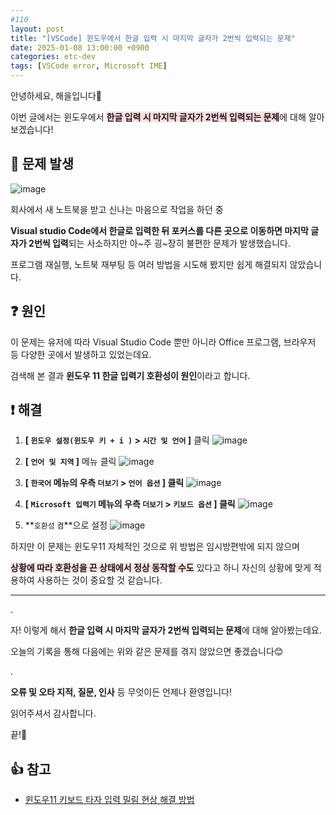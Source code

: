 ```yaml
---
#110
layout: post
title: "[VSCode] 윈도우에서 한글 입력 시 마지막 글자가 2번씩 입력되는 문제"
date: 2025-01-08 13:00:00 +0900
categories: etc-dev
tags: [VSCode error, Microsoft IME]
---
```


안녕하세요, 해을입니다🦖

이번 글에서는 윈도우에서 <span style="background-color:#ffdce0">**한글 입력 시 마지막 글자가 2번씩 입력되는 문제**</span>에 대해 알아보겠습니다!

## 🚨 문제 발생

![image](https://github.com/user-attachments/assets/6fe95a4e-44e7-4d5c-9ebe-5b0fe901cc77)

회사에서 새 노트북을 받고 신나는 마음으로 작업을 하던 중

**Visual studio Code에서 한글로 입력한 뒤 포커스를 다른 곳으로 이동하면 마지막 글자가 2번씩 입력**되는 사소하지만 아~주 굉~장히 불편한 문제가 발생했습니다.

프로그램 재실행, 노트북 재부팅 등 여러 방법을 시도해 봤지만 쉽게 해결되지 않았습니다.

## ❓ 원인

이 문제는 유저에 따라 Visual Studio Code 뿐만 아니라 Office 프로그램, 브라우저 등 다양한 곳에서 발생하고 있었는데요.

검색해 본 결과 **윈도우 11 한글 입력기 호환성이 원인**이라고 합니다. 

## ❗ 해결

1. **[ `윈도우 설정(윈도우 키 + i )` > `시간 및 언어` ]** 클릭
    ![image](https://github.com/user-attachments/assets/39c35158-65b7-48ec-8033-00da02755b26)

2. **[ `언어 및 지역` ]** 메뉴 클릭
    ![image](https://github.com/user-attachments/assets/858ea398-846e-44ec-b635-e6783a2ddc52)

3. **[ `한국어` 메뉴의 우측 `더보기` > `언어 옵션` ] 클릭**
    ![image](https://github.com/user-attachments/assets/e1bea4e6-b4e6-42fe-ace5-a67247c1eacf)

4. **[ `Microsoft 입력기` 메뉴의 우측 `더보기` > `키보드 옵션` ] 클릭**
    ![image](https://github.com/user-attachments/assets/7f53aeac-5b2c-43c5-915d-3f2d051f8cf8)

5. **`호환성` `켬`**으로 설정
    ![image](https://github.com/user-attachments/assets/ae31658b-bdbe-4678-8e35-13ab6e02899a)

하지만 이 문제는 윈도우11 자체적인 것으로 위 방법은 임시방편밖에 되지 않으며

<span style="background-color:#FFE6E6">**상황에 따라 호환성을 끈 상태에서 정상 동작할 수도**</span> 있다고 하니 자신의 상황에 맞게 적용하여 사용하는 것이 중요할 것 같습니다.

---

.

자! 이렇게 해서 **한글 입력 시 마지막 글자가 2번씩 입력되는 문제**에 대해 알아봤는데요.

오늘의 기록을 통해 다음에는 위와 같은 문제를 겪지 않았으면 좋겠습니다😊

.

**오류 및 오타 지적, 질문, 인사** 등 무엇이든 언제나 환영입니다!

읽어주셔서 감사합니다.

끝!🦕
<br/>

## 👍 참고

- [윈도우11 키보드 타자 입력 밀림 현상 해결 방법](https://lifenourish.tistory.com/2378)
